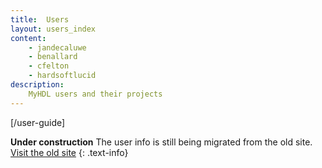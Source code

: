 ```yaml
---
title:  Users 
layout: users_index
content:
    - jandecaluwe
    - benallard
    - cfelton
    - hardsoftlucid
description:
    MyHDL users and their projects
---
```


[/user-guide]

**Under construction** The user info is still being migrated from the old site.
[Visit the old site](http://old.myhdl.org/doku.php/projects:intro)
{: .text-info}

